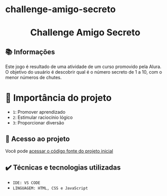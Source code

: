 # challenge-amigo-secreto
<h1 align="center"> Challenge Amigo Secreto </h1>

## 📚 Informações 

Este jogo é resultado de uma atividade de um curso promovido pela Alura. O objetivo do usuário é descobrir qual é o número secreto de 1 a 10, com o menor números de chutes.


# :hammer: Importância do projeto

- `1`: Promover aprendizado
- `2`: Estimular raciocínio lógico
- `3`: Proporcionar diversão


## 📁 Acesso ao projeto

Você pode [acessar o código fonte do projeto inicial](https://github.com/asouzaa/challenge-amigo-secreto)

## ✔️ Técnicas e tecnologias utilizadas

- ``IDE: VS CODE``
- ``LINGUAGEM: HTML, CSS e JavaScript``